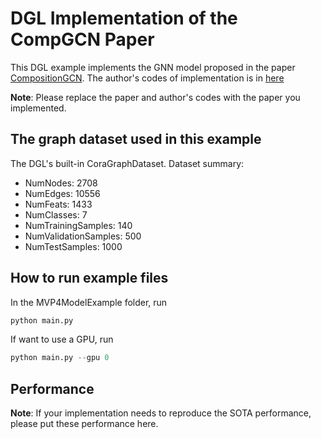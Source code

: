 # DGL Implementation of the CompGCN Paper

This DGL example implements the GNN model proposed in the paper [CompositionGCN](https://arxiv.org/abs/1911.03082). 
The author's codes of implementation is in [here](https://github.com/malllabiisc/CompGCN)

**Note**: Please replace the paper and author's codes with the paper you implemented.

The graph dataset used in this example 
---------------------------------------
The DGL's built-in CoraGraphDataset. Dataset summary:
- NumNodes: 2708
- NumEdges: 10556
- NumFeats: 1433
- NumClasses: 7
- NumTrainingSamples: 140
- NumValidationSamples: 500
- NumTestSamples: 1000

How to run example files
--------------------------------
In the MVP4ModelExample folder, run

```python
python main.py
```

If want to use a GPU, run

```python
python main.py --gpu 0
```

Performance
-------------------------
**Note**: If your implementation needs to reproduce the SOTA performance, please put these performance here.
